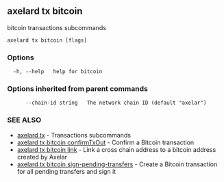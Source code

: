 ## axelard tx bitcoin

bitcoin transactions subcommands

```
axelard tx bitcoin [flags]
```

### Options

```
  -h, --help   help for bitcoin
```

### Options inherited from parent commands

```
      --chain-id string   The network chain ID (default "axelar")
```

### SEE ALSO

- [axelard tx](axelard_tx.md)	 - Transactions subcommands
- [axelard tx bitcoin confirmTxOut](axelard_tx_bitcoin_confirmTxOut.md)	 - Confirm a Bitcoin transaction
- [axelard tx bitcoin link](axelard_tx_bitcoin_link.md)	 - Link a cross chain address to a bitcoin address created by Axelar
- [axelard tx bitcoin sign-pending-transfers](axelard_tx_bitcoin_sign-pending-transfers.md)	 - Create a Bitcoin transaction for all pending transfers and sign it

